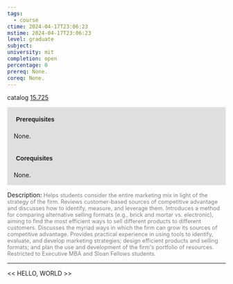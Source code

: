 ```yaml
---
tags:
  - course
ctime: 2024-04-17T23:06:23
mstime: 2024-04-17T23:06:23
level: graduate
subject: 
university: mit
completion: open
percentage: 0
prereq: None.
coreq: None.
---
```


catalog [15.725](http://student.mit.edu/catalog/m15c.html#15.725)

<span style="display: block; padding: 15px; background-color: rgb(100, 100, 100, 0.2);"><font id="m_prereq1251_0" style="display: block; font-family: Arial, sans-serif; font-weight: bold; padding: 5px">Prerequisites</font><br><span id="prereq1251_0">None.</span></span>
<span style="display: block; padding: 15px; background-color: rgb(100, 100, 100, 0.2);"><font id="m_coreq1251_0" style="display: block; font-family: Arial, sans-serif; font-weight: bold; padding: 5px">Corequisites</font><br><span id="coreq1251_0">None.</span></span>

<font style="">Description:</font>
<font style="color: grey; font-size: 0.8rem;">Helps students consider the entire marketing mix in light of the strategy of the firm. Reviews customer-based sources of competitive advantage and discusses how to identify, measure, and leverage them. Introduces a method for comparing alternative selling formats (e.g., brick and mortar vs. electronic), aiming to find the most efficient ways to sell different products to different customers. Discusses the myriad ways in which the firm can grow its sources of competitive advantage. Provides practical experience in using tools to identify, evaluate, and develop marketing strategies; design efficient products and selling formats; and plan the use and development of the firm's portfolio of resources. Restricted to Executive MBA and Sloan Fellows students.</font>



---

<< HELLO, WORLD >>
